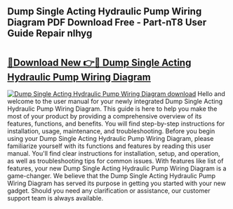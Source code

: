 ## Dump Single Acting Hydraulic Pump Wiring Diagram PDF Download Free - Part-nT8 User Guide Repair nlhyg

# <h2><a href="http://dfne5v.blite.top/?on=Dump+Single+Acting+Hydraulic+Pump+Wiring+Diagram">🔗Download New 👉🔴 Dump Single Acting Hydraulic Pump Wiring Diagram</a></h2>

[![Dump Single Acting Hydraulic Pump Wiring Diagram download](https://i.imgur.com/lujVjoI.png)](http://dfne5v.blite.top/?on=Dump+Single+Acting+Hydraulic+Pump+Wiring+Diagram)
Hello and welcome to the user manual for your newly integrated Dump Single Acting Hydraulic Pump Wiring Diagram. This guide is here to help you make the most of your product by providing a comprehensive overview of its features, functions, and benefits. You will find step-by-step instructions for installation, usage, maintenance, and troubleshooting. Before you begin using your Dump Single Acting Hydraulic Pump Wiring Diagram, please familiarize yourself with its functions and features by reading this user manual. You'll find clear instructions for installation, setup, and operation, as well as troubleshooting tips for common issues. With features like list of features, your new Dump Single Acting Hydraulic Pump Wiring Diagram is a game-changer. We believe that the Dump Single Acting Hydraulic Pump Wiring Diagram has served its purpose in getting you started with your new gadget. Should you need any clarification or assistance, our customer support team is always available.
